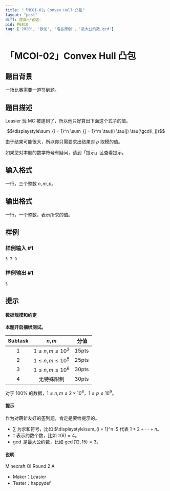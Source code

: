 ```yaml
---
title: "「MCOI-02」Convex Hull 凸包"
layout: "post"
diff: 提高+/省选-
pid: P6810
tag: ['2020', '数论', '洛谷原创', '最大公约数,gcd']
---
```

# 「MCOI-02」Convex Hull 凸包
## 题目背景

一场比赛需要一道签到题。
## 题目描述

Leasier 玩 MC 被逮到了，所以他只好算出下面这个式子的值。

$$\displaystyle\sum_{i = 1}^n \sum_{j = 1}^m \tau(i) \tau(j) \tau(\gcd(i, j))$$

由于结果可能很大，所以你只需要求出结果对 $p$ 取模的值。

如果您对本题的数学符号有疑问，请到「提示」区查看提示。
## 输入格式

一行，三个整数 $n, m, p$。
## 输出格式

一行，一个整数，表示所求的值。
## 样例

### 样例输入 #1
```
5 7 9
```
### 样例输出 #1
```
5
```
## 提示

#### 数据规模和约定
**本题开启捆绑测试。**

| Subtask | $n, m$ | 分值 |
| :------: | :------: | :------: |
| $1$ | $1 \leq n, m \leq 10^3$ | $15 \operatorname{pts}$ |
| $2$ | $1 \leq n, m \leq 10^5$ | $25 \operatorname{pts}$ |
| $3$ | $1 \leq n, m \leq 10^6$ | $30 \operatorname{pts}$ |
| $4$ | 无特殊限制 | $30 \operatorname{pts}$ |

对于 $100\%$ 的数据，$1 \leq n, m \leq 2 \times 10^6$，$1 \leq p \leq 10^9$。
#### 提示
作为对萌新友好的签到题，肯定是要给提示的。

- $\sum$ 为求和符号，比如 $\displaystyle\sum_{i = 1}^n i$ 代表 $1 + 2 + \cdots + n$。
- $\tau$ 表示约数个数，比如 $\tau(6) = 4$。
- $\gcd$ 是最大公约数，比如 $\gcd(12, 15) = 3$。
#### 说明
Minecraft OI Round 2 A

- Maker：Leasier
- Tester：happydef
